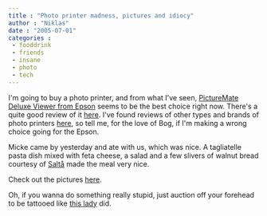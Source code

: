 ```yaml
---
title : "Photo printer madness, pictures and idiocy"
author : "Niklas"
date : "2005-07-01"
categories : 
 - fooddrink
 - friends
 - insane
 - photo
 - tech
---
```


I'm going to buy a photo printer, and from what I've seen, [PictureMate Deluxe Viewer from Epson](http://www.epson.com/cgi-bin/Store/consumer/consDetail.jsp?BV_UseBVCookie=yes&oid=53540922) seems to be the best choice right now. There's a quite good review of it [here](http://www.pcmag.com/article2/0,1759,1818969,00.asp). I've found reviews of other types and brands of photo printers [here](http://www.pcmag.com/category2/0,1738,1639086,00.asp), so tell me, for the love of Bog, if I'm making a wrong choice going for the Epson.

Micke came by yesterday and ate with us, which was nice. A tagliatelle pasta dish mixed with feta cheese, a salad and a few slivers of walnut bread courtesy of [Saltå](http://www.saltakvarn.se) made the meal very nice.

Check out the pictures [here](https://niklasblog.com/bilder/2005-07-01).

Oh, if you wanna do something really stupid, just auction off your forehead to be tattooed like [this lady](http://sfgate.com/cgi-bin/article.cgi?f=/n/a/2005/06/30/national/a064000D81.DTL) did.
